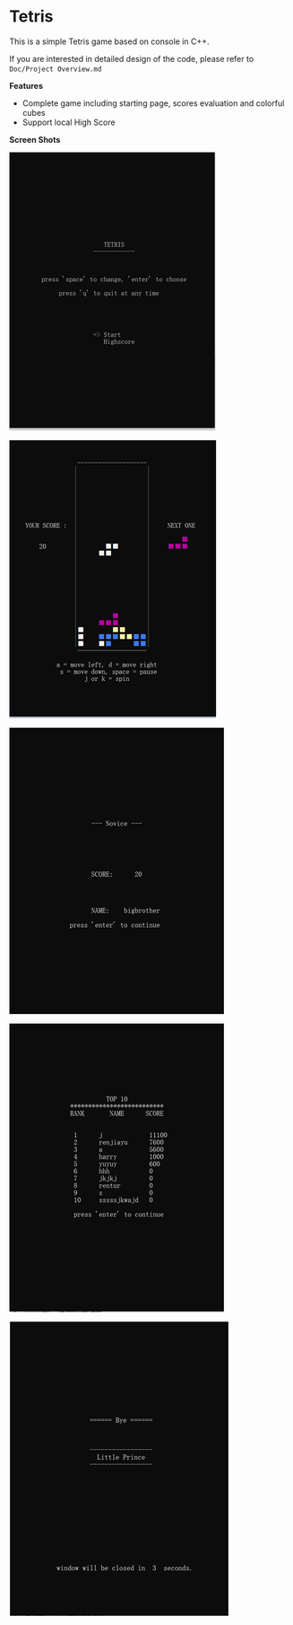 # Tetris

This is a simple Tetris game based on console in C++.

If you are interested in detailed design of the code, please refer to `Doc/Project Overview.md`



**Features**

- Complete game including starting page, scores evaluation and colorful cubes
- Support local High Score



**Screen Shots**

![](Img/Start.png)

![](Img/Play.png)

![](Img/End.png)

![](Img/HighScore.png)

![1730476129999](Img/Bye.png)

